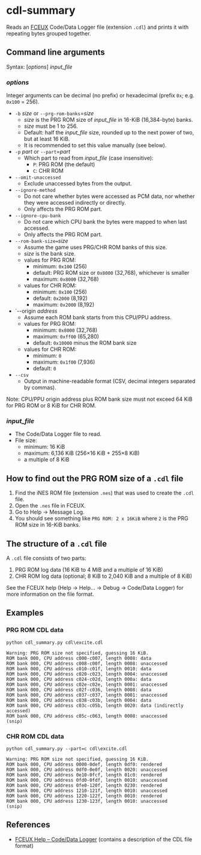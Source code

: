 # cdl-summary
Reads an [FCEUX](http://www.fceux.com) Code/Data Logger file (extension `.cdl`) and prints it with repeating bytes grouped together.

## Command line arguments

Syntax: [*options*] *input_file*

### *options*
Integer arguments can be decimal (no prefix) or hexadecimal (prefix `0x`; e.g. `0x100` = 256).

* `-b` *size* or `--prg-rom-banks`=*size*
  * *size* is the PRG ROM size of *input_file* in 16-KiB (16,384-byte) banks.
  * *size* must be 1 to 256.
  * Default: half the *input_file* size, rounded up to the next power of two, but at least 16 KiB.
  * It is recommended to set this value manually (see below).
* `-p` *part* or `--part`=*part*
  * Which part to read from *input_file* (case insensitive):
    * `P`: PRG ROM (the default)
    * `C`: CHR ROM
* `--omit-unaccessed`
  * Exclude unaccessed bytes from the output.
* `--ignore-method`
  * Do not care whether bytes were accessed as PCM data, nor whether they were accessed indirectly or directly.
  * Only affects the PRG ROM part.
* `--ignore-cpu-bank`
  * Do not care which CPU bank the bytes were mapped to when last accessed.
  * Only affects the PRG ROM part.
* `--rom-bank-size=`*size*
  * Assume the game uses PRG/CHR ROM banks of this size.
  * *size* is the bank size.
  * values for PRG ROM:
    * minimum: `0x100` (256)
    * default: PRG ROM size or `0x8000` (32,768), whichever is smaller
	* maximum: `0x8000` (32,768)
  * values for CHR ROM:
    * minimum: `0x100` (256)
	* default: `0x2000` (8,192)
	* maximum: `0x2000` (8,192)
* `--origin *address*
  * Assume each ROM bank starts from this CPU/PPU address.
  * values for PRG ROM:
    * minimum: `0x8000` (32,768)
	* maximum: `0xff00` (65,280)
    * default: `0x10000` minus the ROM bank size
  * values for CHR ROM:
    * minimum: `0`
	* maximum: `0x1f00` (7,936)
    * default: `0`
* `--csv`
  * Output in machine-readable format (CSV, decimal integers separated by commas).

Note: CPU/PPU origin address plus ROM bank size must not exceed 64 KiB for PRG ROM or 8 KiB for CHR ROM.

### *input_file*
  * The Code/Data Logger file to read.
  * File size:
    * minimum: 16 KiB
    * maximum: 6,136 KiB (256&times;16 KiB + 255&times;8 KiB)
    * a multiple of 8 KiB

## How to find out the PRG ROM size of a `.cdl` file
1. Find the iNES ROM file (extension `.nes`) that was used to create the `.cdl` file.
1. Open the `.nes` file in FCEUX.
1. Go to Help &rarr; Message Log.
1. You should see something like `PRG ROM: 2 x 16KiB` where `2` is the PRG ROM size in 16-KiB banks.

## The structure of a `.cdl` file
A `.cdl` file consists of two parts:
1. PRG ROM log data (16 KiB to 4 MiB and a multiple of 16 KiB)
1. CHR ROM log data (optional; 8 KiB to 2,040 KiB and a multiple of 8 KiB)

See the FCEUX help (Help &rarr; Help&hellip; &rarr; Debug &rarr; Code/Data Logger) for more information on the file format.

## Examples

### PRG ROM CDL data
```
python cdl_summary.py cdl\excite.cdl

Warning: PRG ROM size not specified, guessing 16 KiB.
ROM bank 000, CPU address c000-c007, length 0008: data
ROM bank 000, CPU address c008-c00f, length 0008: unaccessed
ROM bank 000, CPU address c010-c01f, length 0010: data
ROM bank 000, CPU address c020-c023, length 0004: unaccessed
ROM bank 000, CPU address c024-c02d, length 000a: data
ROM bank 000, CPU address c02e-c02e, length 0001: unaccessed
ROM bank 000, CPU address c02f-c036, length 0008: data
ROM bank 000, CPU address c037-c037, length 0001: unaccessed
ROM bank 000, CPU address c038-c03b, length 0004: data
ROM bank 000, CPU address c03c-c05b, length 0020: data (indirectly accessed)
ROM bank 000, CPU address c05c-c063, length 0008: unaccessed
(snip)
```

### CHR ROM CDL data
```
python cdl_summary.py --part=c cdl\excite.cdl

Warning: PRG ROM size not specified, guessing 16 KiB.
ROM bank 000, CPU address 0000-0def, length 0df0: rendered
ROM bank 000, CPU address 0df0-0e0f, length 0020: unaccessed
ROM bank 000, CPU address 0e10-0fcf, length 01c0: rendered
ROM bank 000, CPU address 0fd0-0fdf, length 0010: unaccessed
ROM bank 000, CPU address 0fe0-120f, length 0230: rendered
ROM bank 000, CPU address 1210-121f, length 0010: unaccessed
ROM bank 000, CPU address 1220-122f, length 0010: rendered
ROM bank 000, CPU address 1230-123f, length 0010: unaccessed
(snip)
```

## References
* [FCEUX Help &ndash; Code/Data Logger](http://www.fceux.com/web/help/fceux.html?CodeDataLogger.html) (contains a description of the CDL file format)
